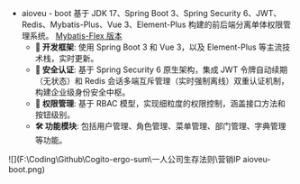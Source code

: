 - aioveu - boot 基于 JDK 17、Spring Boot 3、Spring Security 6、JWT、Redis、Mybatis-Plus、Vue 3、Element-Plus 构建的前后端分离单体权限管理系统。 [Mybatis-Flex 版本](https://gitee.com/youlaiorg/youlai-boot-flex)
  - **🚀 开发框架**: 使用 Spring Boot 3 和 Vue 3，以及 Element-Plus 等主流技术栈，实时更新。
  - **🔐 安全认证**: 基于 Spring Security 6 原生架构，集成 JWT 令牌自动续期（无状态）和 Redis 会话多端互斥管理（实时强制离线）双重认证机制，构建企业级身份安全中枢。
  - **🔑 权限管理**: 基于 RBAC 模型，实现细粒度的权限控制，涵盖接口方法和按钮级别。
  - **🛠️ 功能模块**: 包括用户管理、角色管理、菜单管理、部门管理、字典管理等功能。



![](F:\Coding\Github\Cogito-ergo-sum\一人公司生存法则\营销IP aioveu-boot.png)

